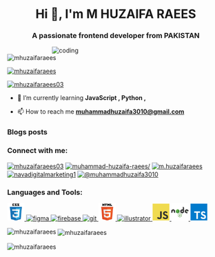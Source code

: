 <h1 align="center">Hi 👋, I'm M HUZAIFA RAEES</h1>
<h3 align="center">A passionate frontend developer from PAKISTAN</h3>
<image align="right" alt="coding" width="400" src="https://assets-v2.lottiefiles.com/a/593e5820-1153-11ee-991e-0bc28d782dda/Z7dOqgqbss.gif"/>

<p align="left"> <img src="https://komarev.com/ghpvc/?username=mhuzaifaraees&label=Profile%20views&color=0e75b6&style=flat" alt="mhuzaifaraees" /> </p>

<p align="left"> <a href="https://github.com/ryo-ma/github-profile-trophy"><img src="https://github-profile-trophy.vercel.app/?username=mhuzaifaraees" alt="mhuzaifaraees" /></a> </p>

<p align="left"> <a href="https://twitter.com/mhuzaifaraees03" target="blank"><img src="https://img.shields.io/twitter/follow/mhuzaifaraees03?logo=twitter&style=for-the-badge" alt="mhuzaifaraees03" /></a> </p>

- 🌱 I’m currently learning **JavaScript , Python ,**

- 📫 How to reach me **muhammadhuzaifa3010@gmail.com**

### Blogs posts
<!-- BLOG-POST-LIST:START -->
<!-- BLOG-POST-LIST:END -->

<h3 align="left">Connect with me:</h3>
<p align="left">
<a href="https://twitter.com/mhuzaifaraees03" target="blank"><img align="center" src="https://raw.githubusercontent.com/rahuldkjain/github-profile-readme-generator/master/src/images/icons/Social/twitter.svg" alt="mhuzaifaraees03" height="30" width="40" /></a>
<a href="https://linkedin.com/in/muhammad-huzaifa-raees/" target="blank"><img align="center" src="https://raw.githubusercontent.com/rahuldkjain/github-profile-readme-generator/master/src/images/icons/Social/linked-in-alt.svg" alt="muhammad-huzaifa-raees/" height="30" width="40" /></a>
<a href="https://fb.com/m.huzaifaraees" target="blank"><img align="center" src="https://raw.githubusercontent.com/rahuldkjain/github-profile-readme-generator/master/src/images/icons/Social/facebook.svg" alt="m.huzaifaraees" height="30" width="40" /></a>
<a href="https://instagram.com/navadigitalmarketing1" target="blank"><img align="center" src="https://raw.githubusercontent.com/rahuldkjain/github-profile-readme-generator/master/src/images/icons/Social/instagram.svg" alt="navadigitalmarketing1" height="30" width="40" /></a>
<a href="https://medium.com/@muhammadhuzaifa3010" target="blank"><img align="center" src="https://raw.githubusercontent.com/rahuldkjain/github-profile-readme-generator/master/src/images/icons/Social/medium.svg" alt="@muhammadhuzaifa3010" height="30" width="40" /></a>
</p>

<h3 align="left">Languages and Tools:</h3>
<p align="left"> <a href="https://www.w3schools.com/css/" target="_blank" rel="noreferrer"> <img src="https://raw.githubusercontent.com/devicons/devicon/master/icons/css3/css3-original-wordmark.svg" alt="css3" width="40" height="40"/> </a> <a href="https://www.figma.com/" target="_blank" rel="noreferrer"> <img src="https://www.vectorlogo.zone/logos/figma/figma-icon.svg" alt="figma" width="40" height="40"/> </a> <a href="https://firebase.google.com/" target="_blank" rel="noreferrer"> <img src="https://www.vectorlogo.zone/logos/firebase/firebase-icon.svg" alt="firebase" width="40" height="40"/> </a> <a href="https://git-scm.com/" target="_blank" rel="noreferrer"> <img src="https://www.vectorlogo.zone/logos/git-scm/git-scm-icon.svg" alt="git" width="40" height="40"/> </a> <a href="https://www.w3.org/html/" target="_blank" rel="noreferrer"> <img src="https://raw.githubusercontent.com/devicons/devicon/master/icons/html5/html5-original-wordmark.svg" alt="html5" width="40" height="40"/> </a> <a href="https://www.adobe.com/in/products/illustrator.html" target="_blank" rel="noreferrer"> <img src="https://www.vectorlogo.zone/logos/adobe_illustrator/adobe_illustrator-icon.svg" alt="illustrator" width="40" height="40"/> </a> <a href="https://developer.mozilla.org/en-US/docs/Web/JavaScript" target="_blank" rel="noreferrer"> <img src="https://raw.githubusercontent.com/devicons/devicon/master/icons/javascript/javascript-original.svg" alt="javascript" width="40" height="40"/> </a> <a href="https://nodejs.org" target="_blank" rel="noreferrer"> <img src="https://raw.githubusercontent.com/devicons/devicon/master/icons/nodejs/nodejs-original-wordmark.svg" alt="nodejs" width="40" height="40"/> </a> <a href="https://www.typescriptlang.org/" target="_blank" rel="noreferrer"> <img src="https://raw.githubusercontent.com/devicons/devicon/master/icons/typescript/typescript-original.svg" alt="typescript" width="40" height="40"/> </a> </p>

<p><img align="left" src="https://github-readme-stats.vercel.app/api/top-langs?username=mhuzaifaraees&show_icons=true&locale=en&layout=compact" alt="mhuzaifaraees" /></p>

<p>&nbsp;<img align="center" src="https://github-readme-stats.vercel.app/api?username=mhuzaifaraees&show_icons=true&locale=en" alt="mhuzaifaraees" /></p>

<p><img align="center" src="https://github-readme-streak-stats.herokuapp.com/?user=mhuzaifaraees&" alt="mhuzaifaraees" /></p>
